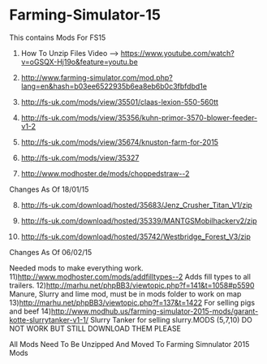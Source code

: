 # Farming-Simulator-15
This contains Mods For FS15

1) How To Unzip Files Video --> https://www.youtube.com/watch?v=oGSQX-Hj19o&feature=youtu.be

2) http://www.farming-simulator.com/mod.php?lang=en&hash=b03ee6522935b6ea8eb6b0c3fbfdbd1e

3) http://fs-uk.com/mods/view/35501/claas-lexion-550-560tt

4) http://fs-uk.com/mods/view/35356/kuhn-primor-3570-blower-feeder-v1-2

5) http://fs-uk.com/mods/view/35674/knuston-farm-for-2015 

6) http://fs-uk.com/mods/view/35327

7) http://www.modhoster.de/mods/choppedstraw--2 

Changes As Of 18/01/15

8) http://fs-uk.com/download/hosted/35683/Jenz_Crusher_Titan_V1/zip

9) http://fs-uk.com/download/hosted/35339/MANTGSMobilhackerv2/zip

10) http://fs-uk.com/download/hosted/35742/Westbridge_Forest_V3/zip

 Changes As Of 06/02/15
 
 Needed mods to make everything work.
11)http://www.modhoster.com/mods/addfilltypes--2 Adds fill types to all trailers.
12)http://marhu.net/phpBB3/viewtopic.php?f=141&t=1058#p5590 Manure, Slurry and lime mod, must be in mods folder to work on map
13)http://marhu.net/phpBB3/viewtopic.php?f=137&t=1422 For selling pigs and beef
14)http://www.modhub.us/farming-simulator-2015-mods/garant-kotte-slurrytanker-v1-1/ Slurry Tanker for selling slurry.MODS (5,7,10) DO NOT WORK BUT STILL DOWNLOAD THEM PLEASE

All Mods Need To Be Unzipped
And Moved To Farming Simnulator 2015 Mods


